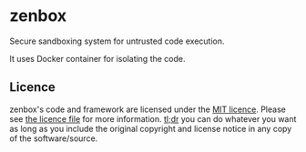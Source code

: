 # zenbox

Secure sandboxing system for untrusted code execution.

It uses Docker container for isolating the code.

## Licence
zenbox's code and framework are licensed under the [MIT licence](https://opensource.org/licenses/MIT). Please see [the licence file](LICENSE) for more information. [tl;dr](https://tldrlegal.com/license/mit-license) you can do whatever you want as long as you include the original copyright and license notice in any copy of the software/source.
